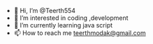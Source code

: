 - 👋 Hi, I’m @Teerth554
- 👀 I’m interested in coding ,development
- 🌱 I’m currently learning java script
- 📫 How to reach me teerthmodak@gmail.com

<!---
Teerth554/Teerth554 is a ✨ special ✨ repository because its `README.md` (this file) appears on your GitHub profile.
You can click the Preview link to take a look at your changes.
--->
